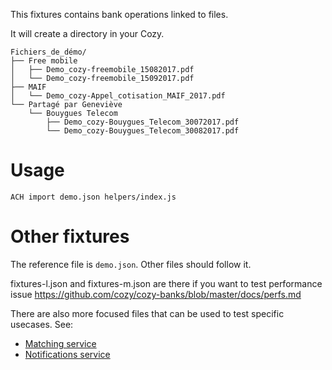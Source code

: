 This fixtures contains bank operations linked to files.

It will create a directory in your Cozy.

```
Fichiers_de_démo/
├── Free mobile
│   ├── Demo_cozy-freemobile_15082017.pdf
│   └── Demo_cozy-freemobile_15092017.pdf
├── MAIF
│   └── Demo_cozy-Appel_cotisation_MAIF_2017.pdf
└── Partagé par Geneviève
    └── Bouygues Telecom
        ├── Demo_cozy-Bouygues_Telecom_30072017.pdf
        └── Demo_cozy-Bouygues_Telecom_30082017.pdf
```

Usage
=====

```
ACH import demo.json helpers/index.js
```

Other fixtures
==============

The reference file is `demo.json`. Other files should follow it.

fixtures-l.json and fixtures-m.json are there if you want to 
test performance issue https://github.com/cozy/cozy-banks/blob/master/docs/perfs.md

There are also more focused files that can be used to test specific usecases. See:

* [Matching service](matching-service/README.md)
* [Notifications service](notifications-service/README.md)
